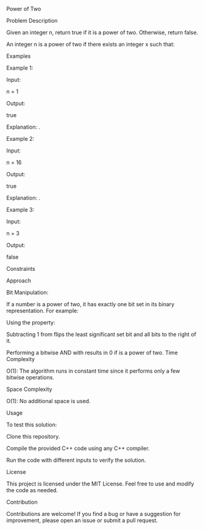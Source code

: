 Power of Two

Problem Description

Given an integer n, return true if it is a power of two. Otherwise, return false.

An integer n is a power of two if there exists an integer x such that:



Examples

Example 1:

Input:

n = 1

Output:

true

Explanation:
.

Example 2:

Input:

n = 16

Output:

true

Explanation:
.

Example 3:

Input:

n = 3

Output:

false

Constraints



Approach

Bit Manipulation:

If a number is a power of two, it has exactly one bit set in its binary representation. For example:









Using the property:

Subtracting 1 from  flips the least significant set bit and all bits to the right of it.

Performing a bitwise AND with  results in 0 if  is a power of two.
Time Complexity

O(1): The algorithm runs in constant time since it performs only a few bitwise operations.

Space Complexity

O(1): No additional space is used.

Usage

To test this solution:

Clone this repository.

Compile the provided C++ code using any C++ compiler.

Run the code with different inputs to verify the solution.

License

This project is licensed under the MIT License. Feel free to use and modify the code as needed.

Contribution

Contributions are welcome! If you find a bug or have a suggestion for improvement, please open an issue or submit a pull request.
